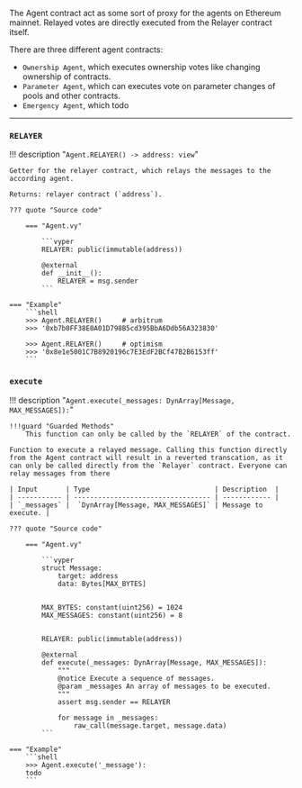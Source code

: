 
The Agent contract act as some sort of proxy for the agents on Ethereum mainnet. Relayed votes are directly executed from the Relayer contract itself. 


There are three different agent contracts:

- `Ownership Agent`, which executes ownership votes like changing ownership of contracts.
- `Parameter Agent`, which can executes vote on parameter changes of pools and other contracts.
- `Emergency Agent`, which todo


---


### `RELAYER`
!!! description "`Agent.RELAYER() -> address: view`"

    Getter for the relayer contract, which relays the messages to the according agent.

    Returns: relayer contract (`address`).

    ??? quote "Source code"

        === "Agent.vy"

            ```vyper
            RELAYER: public(immutable(address))

            @external
            def __init__():
                RELAYER = msg.sender
            ```

    === "Example"
        ```shell
        >>> Agent.RELAYER()     # arbitrum
        >>> '0xb7b0FF38E0A01D798B5cd395BbA6Ddb56A323830'

        >>> Agent.RELAYER()     # optimism
        >>> '0x8e1e5001C7B8920196c7E3EdF2BCf47B2B6153ff'
        ```

        
### `execute`
!!! description "`Agent.execute(_messages: DynArray[Message, MAX_MESSAGES]):`"

    !!!guard "Guarded Methods"
        This function can only be called by the `RELAYER` of the contract.

    Function to execute a relayed message. Calling this function directly from the Agent contract will result in a reverted transcation, as it can only be called directly from the `Relayer` contract. Everyone can relay messages from there

    | Input       | Type                               | Description  |
    | ----------- | ---------------------------------- | ------------ |
    | `_messages` |  `DynArray[Message, MAX_MESSAGES]` | Message to execute. |

    ??? quote "Source code"

        === "Agent.vy"

            ```vyper
            struct Message:
                target: address
                data: Bytes[MAX_BYTES]


            MAX_BYTES: constant(uint256) = 1024
            MAX_MESSAGES: constant(uint256) = 8


            RELAYER: public(immutable(address))

            @external
            def execute(_messages: DynArray[Message, MAX_MESSAGES]):
                """
                @notice Execute a sequence of messages.
                @param _messages An array of messages to be executed.
                """
                assert msg.sender == RELAYER

                for message in _messages:
                    raw_call(message.target, message.data)
            ```

    === "Example"
        ```shell
        >>> Agent.execute('_message'):
        todo
        ```
